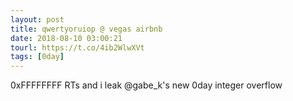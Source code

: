 ```yaml
---
layout: post
title: qwertyoruiop @ vegas airbnb
date: 2018-08-10 03:00:21
tourl: https://t.co/4ib2WlwXVt
tags: [0day]
---
```

0xFFFFFFFF RTs and i leak @gabe_k's new 0day integer overflow